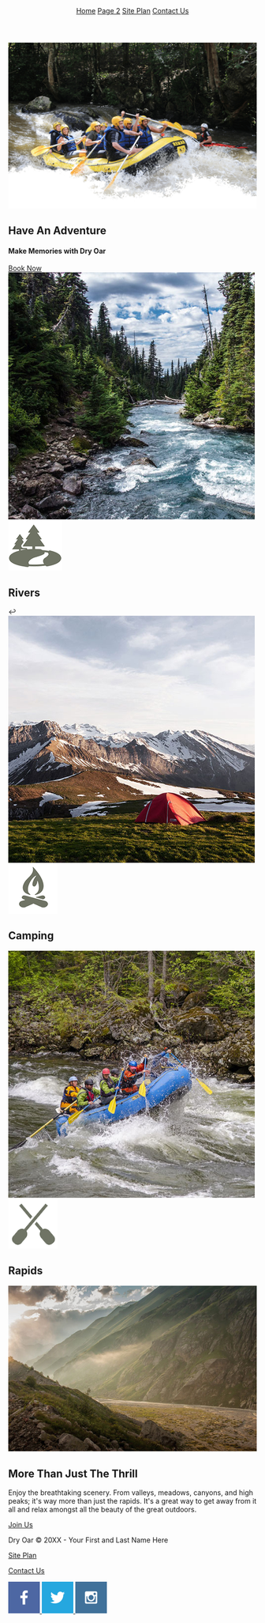<!DOCTYPE html>
<html lang="en">
<head>
    <meta charset="UTF-8">
    <meta name="viewport" content="width=device-width, initial-scale=1.0">
    <title>Whitewater Rafting Vacation | Dry Oar Boating | Home</title>
    <link rel = "stylesheet" href="styles/style.css">
</head>
<body>
    <header>
       <a id="logo_link" href="index.html">
        <ima class="logo" src="images/logo.png" alt="Dry Oar Logo">
       </a>
       <nav>
           <a href=""index.html">Home</a>
           <a href="rivers.html">Page 2</a>
           <a href="site-plan-rafting.html">Site Plan</a>
           <a href="contactus.html">Contact Us</a>
       </nav>
    </header>
    <div id="hero">
        <div id="hero-box">
            <img id="hero-img" src="images/hero.png" alt="People enjoying rafting">
        </div>
        <section id="hero-msg">
            <h1 class="home-title">Have An Adventure</h1>
            <h4>Make Memories with Dry Oar</h4>
            <div class='button-box'>
                <a class='book' href="contactus.html">Book Now</a>
            </div>
        </section>
    </div>
    <main class="home-gird">
        <section class="river-card">
            <img class="card-img" src="images/rivers.jpg" alt="river in forest">
            <img class="icon" src="images/river_icon.png" alt="river icon">
            <h2>Rivers</h2>
        </section>
        <section class="camping-card">↩
            <img class="card-img" src="images/camping.jpg" alt="tent in mountain">
            <img class="icon" src="images/fire_icon.png" alt="fire icon">
            <h2>Camping</h2>
        </section>
        <section class="rapids-card">
            <img class="card-img" src="images/rapids.jpg" alt="rafting boat">
            <img class="icon" src="images/oars.png" alt="oars icon">
            <h2>Rapids</h2>
        </section>
        <div id="background"></div>
        <img class="mountains" src="images/mountains.jpg" alt="Misty mountains">
        <section class="msg">
            <h2>More Than Just The Thrill</h2>
            <p>Enjoy the breathtaking scenery. From valleys, meadows, canyons, and high peaks; it's way more than just the rapids. It's a great way to get away from it all and relax amongst all the beauty of the great outdoors. </p>
            <a class='join' href="rivers.html">Join Us</a>
        </section>
    </main>
<footer>
    <p>Dry Oar &copy; 20XX - Your First and Last Name Here</p>
    <p><a href="site-plan-rafting.html">Site Plan</a></p>
    <p><a href="contactus.html">Contact Us</a></p>
    <div class="social">
        <a href="https://facebook.com" target="_blank">
            <img src="images/facebook.png" alt="fb icon">
        </a>
        <a href="https://twitter.com">
            <img src="images/twitter.png" alt="twitter icon">
        </a>
        <a href="https://instagram.com">
            <img src="images/instagram.png" alt="instagram icon">
        </a>
    </div>
</footer>
</body>
</html>
